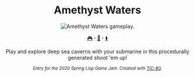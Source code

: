 <h1 align="center">Amethyst Waters</h1>
<p align="center">
<img src="./assets/new-particles.gif" alt="Amethyst Waters gameplay."></img>
</p>
<p align="center"><a href="https://stefandevai.itch.io/amethyst-waters">🎮</a> ꞏ <a href="https://stefandevai.me/blog/posts/2020/amethyst-waters/">📖</a> ꞏ <a href="https://github.com/stefandevai/amethyst-waters/releases/tag/v0.6">⬇️</a></p>
<p align="center">Play and explore deep sea caverns with your submarine in this procedurally generated shoot 'em up!</p>
<p align="center"><em><sub>Entry for the 2020 Spring Lisp Game Jam. Created with <a href="https://github.com/nesbox/TIC-80">TIC-80</a>.</sub></em></p>
